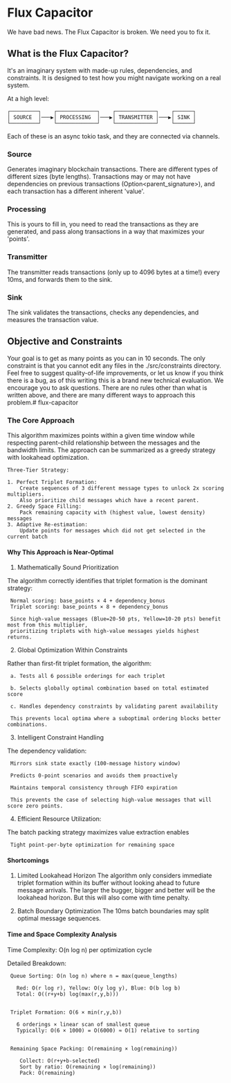 # Flux Capacitor

We have bad news. The Flux Capacitor is broken. We need you to fix it.

## What is the Flux Capacitor?

It's an imaginary system with made-up rules, dependencies, and constraints. It is designed to test how you might navigate working on a real system.

At a high level:

```
┌─────────┐    ┌─────────────┐    ┌─────────────┐    ┌──────┐
│ SOURCE  │───▶│ PROCESSING  │───▶│ TRANSMITTER │───▶│ SINK │
└─────────┘    └─────────────┘    └─────────────┘    └──────┘
```

Each of these is an async tokio task, and they are connected via channels.

### Source
Generates imaginary blockchain transactions. There are different types of different sizes (byte lengths).
Transactions may or may not have dependencies on previous transactions (Option<parent_signature>), and each transaction has a different inherent 'value'.

### Processing
This is yours to fill in, you need to read the transactions as they are generated, and pass along transactions in a way that maximizes your 'points'.

### Transmitter
The transmitter reads transactions (only up to 4096 bytes at a time!) every 10ms, and forwards them to the sink.

### Sink
The sink validates the transactions, checks any dependencies, and measures the transaction value.

## Objective and Constraints
Your goal is to get as many points as you can in 10 seconds. The only constraint is that you cannot edit any files in the ./src/constraints directory. Feel free to suggest quality-of-life improvements, or let us know if you think there is a bug, as of this writing this is a brand new technical evaluation.
We encourage you to ask questions. There are no rules other than what is written above, and there are many different ways to approach this problem.# flux-capacitor


### The Core Approach
This algorithm maximizes points within a given time  window while respecting parent-child relationship between the messages and the bandwidth limits. The approach can be summarized as a greedy strategy with lookahead optimization.

```
Three-Tier Strategy:

1. Perfect Triplet Formation:
    Create sequences of 3 different message types to unlock 2x scoring multipliers.
    Also prioritize child messages which have a recent parent.
2. Greedy Space Filling:
    Pack remaining capacity with (highest value, lowest density) messages
3. Adaptive Re-estimation:
    Update points for messages which did not get selected in the current batch
```

#### Why This Approach is Near-Optimal
1. Mathematically Sound Prioritization

The algorithm correctly identifies that triplet formation is the dominant strategy:

     Normal scoring: base_points × 4 + dependency_bonus
     Triplet scoring: base_points × 8 + dependency_bonus

     Since high-value messages (Blue=20-50 pts, Yellow=10-20 pts) benefit most from this multiplier, 
     prioritizing triplets with high-value messages yields highest returns.

2. Global Optimization Within Constraints

Rather than first-fit triplet formation, the algorithm:

     a. Tests all 6 possible orderings for each triplet

     b. Selects globally optimal combination based on total estimated score
     
     c. Handles dependency constraints by validating parent availability

     This prevents local optima where a suboptimal ordering blocks better combinations.

3. Intelligent Constraint Handling

The dependency validation:

     Mirrors sink state exactly (100-message history window)
     
     Predicts 0-point scenarios and avoids them proactively
     
     Maintains temporal consistency through FIFO expiration

     This prevents the case of selecting high-value messages that will score zero points.

4. Efficient Resource Utilization:

The batch packing strategy maximizes value extraction enables
     
     Tight point-per-byte optimization for remaining space



#### Shortcomings
1. Limited Lookahead Horizon
The algorithm only considers immediate triplet formation within its buffer without looking ahead to future message arrivals.
The larger the bugger, bigger and better will be the lookahead horizon. But this will also come with time penalty.

2. Batch Boundary Optimization
The 10ms batch boundaries may split optimal message sequences.


#### Time and Space Complexity Analysis
Time Complexity: O(n log n) per optimization cycle

Detailed Breakdown:

     Queue Sorting: O(n log n) where n = max(queue_lengths)

       Red: O(r log r), Yellow: O(y log y), Blue: O(b log b)
       Total: O((r+y+b) log(max(r,y,b)))


     Triplet Formation: O(6 × min(r,y,b))

       6 orderings × linear scan of smallest queue
       Typically: O(6 × 1000) = O(6000) ≈ O(1) relative to sorting


     Remaining Space Packing: O(remaining × log(remaining))

        Collect: O(r+y+b-selected)
        Sort by ratio: O(remaining × log(remaining))
        Pack: O(remaining)
